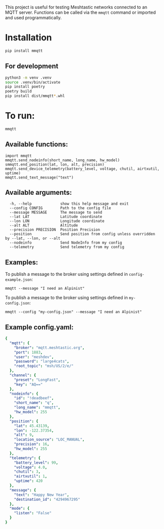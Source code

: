 This project is useful for testing Meshtastic networks connected to an MQTT server. Functions can be called via the `mmqtt` command or imported and used programmatically.

# Installation

```bash
pip install mmqtt
```

## For development

```bash
python3 -m venv .venv
source .venv/bin/activate
pip install poetry
poetry build
pip install dist/mmqtt*.whl
```

# To run:

```bash
mmqtt
```

## Available functions:

```
import mmqtt
mmqtt.send_nodeinfo(short_name, long_name, hw_model)
smmqtt.end_position(lat, lon, alt, precision)
mmqtt.send_device_telemetry(battery_level, voltage, chutil, airtxutil, uptime)
mmqtt.send_text_message("text")
```

## Available arguments:

```
  -h, --help             show this help message and exit
  --config CONFIG        Path to the config file
  --message MESSAGE      The message to send
  --lat LAT              Latitude coordinate
  --lon LON              Longitude coordinate
  --alt ALT              Altitude
  --precision PRECISION  Position Precision
  --position             Send position from config unless overridden by --lat, --lon, or --alt
  --nodeinfo             Send NodeInfo from my config
  --telemetry            Send telemetry from my config
```

## Examples:

To publish a message to the broker using settings defined in `config-example.json`:
```
mmqtt --message "I need an Alpinist"
```

To publish a message to the broker using settings defined in `my-config.json`:
```
mmqtt --config "my-config.json" --message "I need an Alpinist"
```

## Example config.yaml:

```yaml
{
  "mqtt": {
    "broker": "mqtt.meshtastic.org",
    "port": 1883,
    "user": "meshdev",
    "password": "large4cats",
    "root_topic": "msh/US/2/e/"
  },
  "channel": {
    "preset": "LongFast",
    "key": "AQ=="
  },
  "nodeinfo": {
    "id": "!deadbeef",
    "short_name": "q",
    "long_name": "mmqtt",
    "hw_model": 255
  },
  "position": {
    "lat": 45.43139,
    "lon": -122.37354,
    "alt": 9,
    "location_source": "LOC_MANUAL",
    "precision": 16,
    "hw_model": 255
  },
  "telemetry": {
    "battery_level": 99,
    "voltage": 4.0,
    "chutil": 3,
    "airtxutil": 1,
    "uptime": 420
  },
  "message": {
    "text": "Happy New Year",
    "destination_id": "4294967295"
  },
  "mode": {
    "listen": "False"
  }
}
  ```